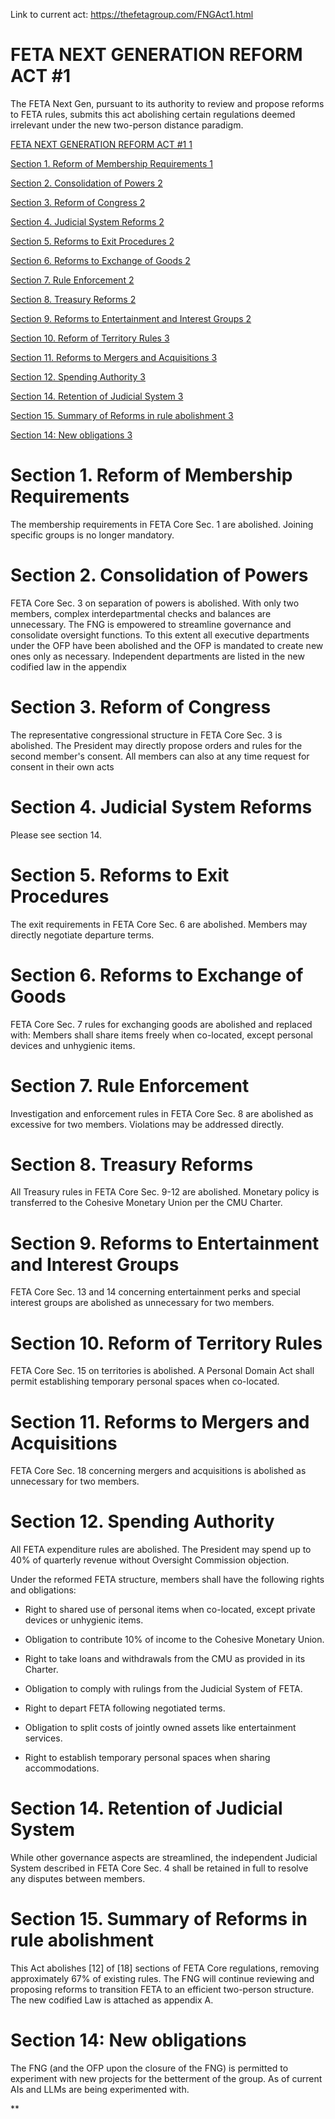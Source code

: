 Link to current act: https://thefetagroup.com/FNGAct1.html

# FETA NEXT GENERATION REFORM ACT #1

The FETA Next Gen, pursuant to its authority to review and propose reforms to FETA rules, submits this act abolishing certain regulations deemed irrelevant under the new two-person distance paradigm.

  

[FETA NEXT GENERATION REFORM ACT #1 1](https://docs.google.com/document/d/1X7NnXHw_BVQ01EYRvjL_I9Cf3g0MiUlLiB2mhur2eeE/edit#heading=h.qcb0agbr995e)

[Section 1. Reform of Membership Requirements 1](https://docs.google.com/document/d/1X7NnXHw_BVQ01EYRvjL_I9Cf3g0MiUlLiB2mhur2eeE/edit#heading=h.1grvzzeniv18)

[Section 2. Consolidation of Powers 2](https://docs.google.com/document/d/1X7NnXHw_BVQ01EYRvjL_I9Cf3g0MiUlLiB2mhur2eeE/edit#heading=h.idzow8kx6j7o)

[Section 3. Reform of Congress 2](https://docs.google.com/document/d/1X7NnXHw_BVQ01EYRvjL_I9Cf3g0MiUlLiB2mhur2eeE/edit#heading=h.rqlak7jpowpx)

[Section 4. Judicial System Reforms 2](https://docs.google.com/document/d/1X7NnXHw_BVQ01EYRvjL_I9Cf3g0MiUlLiB2mhur2eeE/edit#heading=h.e971mhecqhy5)

[Section 5. Reforms to Exit Procedures 2](https://docs.google.com/document/d/1X7NnXHw_BVQ01EYRvjL_I9Cf3g0MiUlLiB2mhur2eeE/edit#heading=h.dv7ajpp1j2f4)

[Section 6. Reforms to Exchange of Goods 2](https://docs.google.com/document/d/1X7NnXHw_BVQ01EYRvjL_I9Cf3g0MiUlLiB2mhur2eeE/edit#heading=h.3fo1mvsrfgj)

[Section 7. Rule Enforcement 2](https://docs.google.com/document/d/1X7NnXHw_BVQ01EYRvjL_I9Cf3g0MiUlLiB2mhur2eeE/edit#heading=h.t5rilvox65r5)

[Section 8. Treasury Reforms 2](https://docs.google.com/document/d/1X7NnXHw_BVQ01EYRvjL_I9Cf3g0MiUlLiB2mhur2eeE/edit#heading=h.s1hsf5pz8d1)

[Section 9. Reforms to Entertainment and Interest Groups 2](https://docs.google.com/document/d/1X7NnXHw_BVQ01EYRvjL_I9Cf3g0MiUlLiB2mhur2eeE/edit#heading=h.spjthrfzbten)

[Section 10. Reform of Territory Rules 3](https://docs.google.com/document/d/1X7NnXHw_BVQ01EYRvjL_I9Cf3g0MiUlLiB2mhur2eeE/edit#heading=h.k4skhlv8mbhu)

[Section 11. Reforms to Mergers and Acquisitions 3](https://docs.google.com/document/d/1X7NnXHw_BVQ01EYRvjL_I9Cf3g0MiUlLiB2mhur2eeE/edit#heading=h.uym5x6c73ha8)

[Section 12. Spending Authority 3](https://docs.google.com/document/d/1X7NnXHw_BVQ01EYRvjL_I9Cf3g0MiUlLiB2mhur2eeE/edit#heading=h.x1fgd0d8jd89)

[Section 14. Retention of Judicial System 3](https://docs.google.com/document/d/1X7NnXHw_BVQ01EYRvjL_I9Cf3g0MiUlLiB2mhur2eeE/edit#heading=h.vbdmpuf3ryon)

[Section 15. Summary of Reforms in rule abolishment 3](https://docs.google.com/document/d/1X7NnXHw_BVQ01EYRvjL_I9Cf3g0MiUlLiB2mhur2eeE/edit#heading=h.cre3btao00sk)

[Section 14: New obligations 3](https://docs.google.com/document/d/1X7NnXHw_BVQ01EYRvjL_I9Cf3g0MiUlLiB2mhur2eeE/edit#heading=h.n2ixq6w5th27)


# Section 1. Reform of Membership Requirements

The membership requirements in FETA Core Sec. 1 are abolished. Joining specific groups is no longer mandatory.

# Section 2. Consolidation of Powers

FETA Core Sec. 3 on separation of powers is abolished. With only two members, complex interdepartmental checks and balances are unnecessary. The FNG is empowered to streamline governance and consolidate oversight functions. To this extent all executive departments under the OFP have been abolished and the OFP is mandated to create new ones only as necessary. Independent departments are listed in the new codified law in the appendix

# Section 3. Reform of Congress

The representative congressional structure in FETA Core Sec. 3 is abolished. The President may directly propose orders and rules for the second member's consent. All members can also at any time request for consent in their own acts

# Section 4. Judicial System Reforms

Please see section 14.

# Section 5. Reforms to Exit Procedures

The exit requirements in FETA Core Sec. 6 are abolished. Members may directly negotiate departure terms.

# Section 6. Reforms to Exchange of Goods

FETA Core Sec. 7 rules for exchanging goods are abolished and replaced with: Members shall share items freely when co-located, except personal devices and unhygienic items.

# Section 7. Rule Enforcement

Investigation and enforcement rules in FETA Core Sec. 8 are abolished as excessive for two members. Violations may be addressed directly.

# Section 8. Treasury Reforms

All Treasury rules in FETA Core Sec. 9-12 are abolished. Monetary policy is transferred to the Cohesive Monetary Union per the CMU Charter.

# Section 9. Reforms to Entertainment and Interest Groups

FETA Core Sec. 13 and 14 concerning entertainment perks and special interest groups are abolished as unnecessary for two members.

# Section 10. Reform of Territory Rules

FETA Core Sec. 15 on territories is abolished. A Personal Domain Act shall permit establishing temporary personal spaces when co-located.

# Section 11. Reforms to Mergers and Acquisitions

FETA Core Sec. 18 concerning mergers and acquisitions is abolished as unnecessary for two members.

# Section 12. Spending Authority

All FETA expenditure rules are abolished. The President may spend up to 40% of quarterly revenue without Oversight Commission objection.

Under the reformed FETA structure, members shall have the following rights and obligations:

- Right to shared use of personal items when co-located, except private devices or unhygienic items.
    
- Obligation to contribute 10% of income to the Cohesive Monetary Union.
    
- Right to take loans and withdrawals from the CMU as provided in its Charter.
    
- Obligation to comply with rulings from the Judicial System of FETA.
    
- Right to depart FETA following negotiated terms.
    
- Obligation to split costs of jointly owned assets like entertainment services.
    
- Right to establish temporary personal spaces when sharing accommodations.
    

# Section 14. Retention of Judicial System

While other governance aspects are streamlined, the independent Judicial System described in FETA Core Sec. 4 shall be retained in full to resolve any disputes between members.

# Section 15. Summary of Reforms in rule abolishment

This Act abolishes [12] of [18] sections of FETA Core regulations, removing approximately 67% of existing rules. The FNG will continue reviewing and proposing reforms to transition FETA to an efficient two-person structure. The new codified Law is attached as appendix A.

# Section 14: New obligations

The FNG (and the OFP upon the closure of the FNG) is permitted to experiment with new projects for the betterment of the group. As of current AIs and LLMs are being experimented with.

**